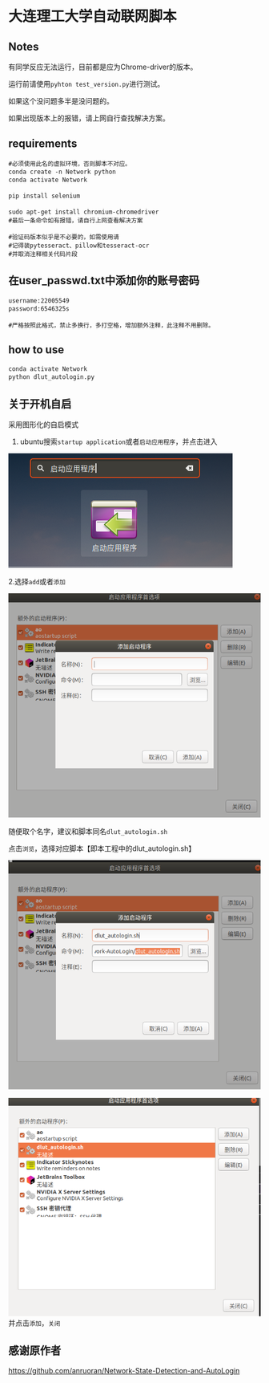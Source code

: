 # 大连理工大学自动联网脚本
## Notes
有同学反应无法运行，目前都是应为Chrome-driver的版本。

运行前请使用`pyhton test_version.py`进行测试。

如果这个没问题多半是没问题的。

如果出现版本上的报错，请上网自行查找解决方案。

## requirements
```shell
#必须使用此名的虚拟环境，否则脚本不对应。
conda create -n Network python
conda activate Network

pip install selenium

sudo apt-get install chromium-chromedriver
#最后一条命令如有报错，请自行上网查看解决方案

#验证码版本似乎是不必要的，如需使用请
#记得装pytesseract、pillow和tesseract-ocr
#并取消注释相关代码片段
```
## 在user_passwd.txt中添加你的账号密码
```text
username:22005549
password:6546325s

#严格按照此格式，禁止多换行，多打空格，增加额外注释，此注释不用删除。
```

## how to use
```shell
conda activate Network
python dlut_autologin.py
```

## 关于开机自启
采用图形化的自启模式

1. ubuntu搜索`startup application`或者`启动应用程序`，并点击进入

![img_1.png](img_1.png)

2.选择`add`或者`添加`

![img.png](img.png)

随便取个名字，建议和脚本同名`dlut_autologin.sh`

点击`浏览`，选择对应脚本【即本工程中的dlut_autologin.sh】

![img_2.png](img_2.png)

![img_3.png](img_3.png)
并点击`添加`，`关闭`
## 感谢原作者
https://github.com/anruoran/Network-State-Detection-and-AutoLogin